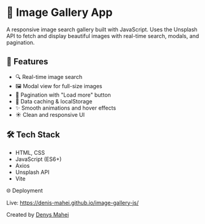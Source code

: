 # 📸 Image Gallery App

A responsive image search gallery built with JavaScript.
Uses the Unsplash API to fetch and display beautiful images with real-time search, modals, and pagination.

## 🚀 Features

- 🔍 Real-time image search
- 🖼️ Modal view for full-size images
- 📃 Pagination with "Load more" button
- 💾 Data caching & localStorage
- ✨ Smooth animations and hover effects
- ☀️ Clean and responsive UI

## 🛠️ Tech Stack

- HTML, CSS
- JavaScript (ES6+)
- Axios
- Unsplash API
- Vite

🌐 Deployment

Live: https://denis-mahei.github.io/image-gallery-js/

Created by [Denys Mahei](https://github.com/denis-mahei)